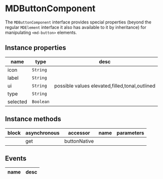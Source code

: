 # MDButtonComponent
The `MDButtonComponent` interface provides special properties (beyond the regular `MDElement` interface it also has available to it by inheritance) for manipulating `<md-button>` elements.

## Instance properties

name|type|desc
---|---|---
icon|`String`|
label|`String`|
ui|`String`|possible values elevated,filled,tonal,outlined
type|`String`|
selected|`Boolean`|

## Instance methods

block| asynchronous | accessor| name| parameters
---| --- | ---| ---| ---
|  | get| buttonNative| 

## Events

name|desc
---|---
